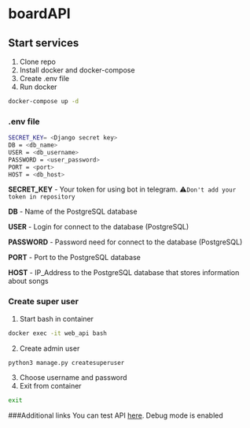 # boardAPI
## Start services
1. Clone repo
2. Install docker and docker-compose
3. Create .env file
4. Run docker
```bash
docker-compose up -d
```
### .env file

```sh
SECRET_KEY= <Django secret key>
DB = <db_name>
USER = <db_username>
PASSWORD = <user_password>
PORT = <port>
HOST = <db_host>
```
__SECRET_KEY__  - Your token for using bot in telegram. 
:warning:`Don't add your token in repository`

__DB__ - Name of the PostgreSQL database

__USER__ - Login for connect to the database (PostgreSQL)

__PASSWORD__ - Password need for connect to the database (PostgreSQL)

__PORT__ - Port to the PostgreSQL database

__HOST__ - IP_Address to the PostgreSQL database that stores information about songs


### Create super user
1. Start bash in container
```bash
docker exec -it web_api bash
```
2. Create admin user
```bash
python3 manage.py createsuperuser
```
3. Choose username and password
5. Exit from container
```bash
exit
```

###Additional links
You can test API [here](https://board-news.herokuapp.com/). Debug mode is enabled